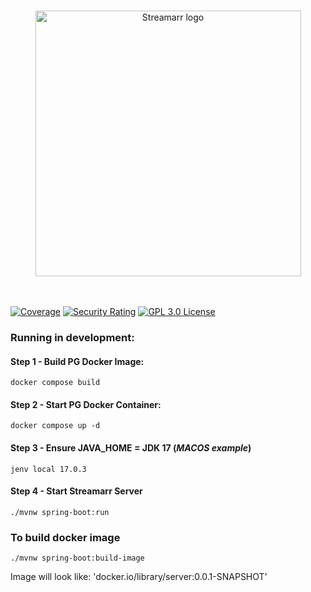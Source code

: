 <p align="center">

<br />

<img src="https://github.com/streamarr/streamarr-ux/blob/main/branding/assets/streamarr-logo-text.svg" width="425" alt="Streamarr logo">

<br />
<br />
<br />

[![Coverage](https://sonarcloud.io/api/project_badges/measure?project=streamarr_streamarr-server&metric=coverage)](https://sonarcloud.io/summary/new_code?id=streamarr_streamarr-server)
[![Security Rating](https://sonarcloud.io/api/project_badges/measure?project=streamarr_streamarr-server&metric=security_rating)](https://sonarcloud.io/summary/new_code?id=streamarr_streamarr-server)
[![GPL 3.0 License](https://img.shields.io/badge/license-GPL--3.0-orange.svg)](https://github.com/streamarr/streamarr-server/blob/main/LICENSE)

</p>

### Running in development:

#### Step 1 - Build PG Docker Image:

`docker compose build`

#### Step 2 - Start PG Docker Container:

`docker compose up -d`

#### Step 3 - Ensure JAVA_HOME = JDK 17 (_MACOS example_)

`jenv local 17.0.3`

#### Step 4 - Start Streamarr Server

`./mvnw spring-boot:run`

### To build docker image

`./mvnw spring-boot:build-image`

Image will look like:
'docker.io/library/server:0.0.1-SNAPSHOT'
